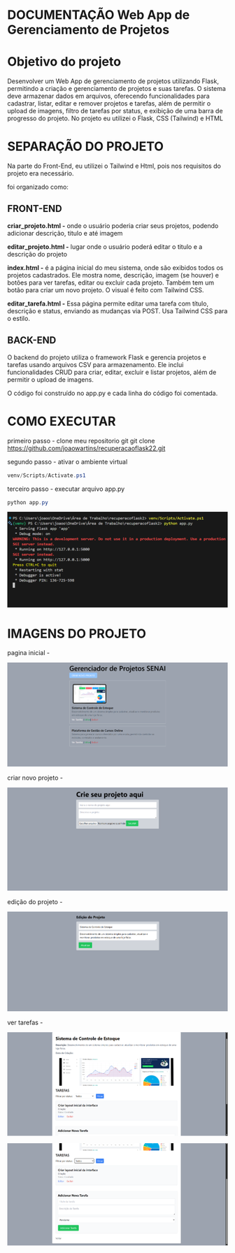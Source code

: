 # DOCUMENTAÇÃO **Web App de Gerenciamento de Projetos**

# Objetivo do projeto

Desenvolver um Web App de gerenciamento de projetos utilizando Flask, permitindo a criação e gerenciamento de projetos e suas tarefas. O sistema deve armazenar dados em arquivos, oferecendo funcionalidades para cadastrar, listar, editar e remover projetos e tarefas, além de permitir o upload de imagens, filtro de tarefas por status, e exibição de uma barra de progresso do projeto. No projeto eu utilizei o Flask, CSS (Tailwind) e HTML

# SEPARAÇÃO DO PROJETO

Na parte do Front-End, eu utilizei o Tailwind e Html, pois nos requisitos do projeto era necessário.

foi organizado como:

## FRONT-END

**criar_projeto.html -** onde o usuário poderia criar seus projetos, podendo adicionar descrição, titulo e até imagem

**editar_projeto.html -** lugar onde o usuário poderá editar o titulo e a descrição do projeto

**index.html -**  é a página inicial do meu sistema, onde são exibidos todos os projetos cadastrados. Ele mostra nome, descrição, imagem (se houver) e botões para ver tarefas, editar ou excluir cada projeto. Também tem um botão para criar um novo projeto. O visual é feito com Tailwind CSS.

**editar_tarefa.html -** Essa página permite editar uma tarefa com título, descrição e status, enviando as mudanças via POST. Usa Tailwind CSS para o estilo.

## BACK-END

O backend do projeto utiliza o framework Flask e gerencia projetos e tarefas usando arquivos CSV para armazenamento. Ele inclui funcionalidades CRUD para criar, editar, excluir e listar projetos, além de permitir o upload de imagens.

O código foi construído no app.py e cada linha do código foi comentada.

# COMO EXECUTAR

primeiro passo - clone meu repositorio git
git clone https://github.com/joaowartins/recuperacaoflask22.git

segundo passo - ativar o ambiente virtual

```powershell
venv/Scripts/Activate.ps1
```

terceiro passo - executar arquivo app.py

```powershell
python app.py
```

![image.png](https://github.com/joaowartins/recuperacaoflask22/blob/main/static/ex/image.png)

# IMAGENS DO PROJETO

pagina inicial - 

![image.png](https://github.com/joaowartins/recuperacaoflask22/blob/main/static/ex/image%20(1).png)

criar novo projeto - 

![image.png](https://github.com/joaowartins/recuperacaoflask22/blob/main/static/ex/image%20(2).png)

edição do projeto - 

![image.png](https://github.com/joaowartins/recuperacaoflask22/blob/main/static/ex/image%20(3).png)

ver tarefas - 

![image.png](https://github.com/joaowartins/recuperacaoflask22/blob/main/static/ex/image%20(4).png)

![image.png](https://github.com/joaowartins/recuperacaoflask22/blob/main/static/ex/image%20(5).png)
